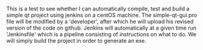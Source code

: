 This is a test to see whether I can automatically compile, test and build a simple qt project using jenkins on a centOS machine.
The simple-qt-gui.pro file will be modified by a 'developer', after which he will upload his revised version of the code on github.
Jenkins will automatically at a given time run 'Jenkinsfile' which is a pipeline consisting of instructions on what to do.
We will simply build the project in order to generate an exe.
